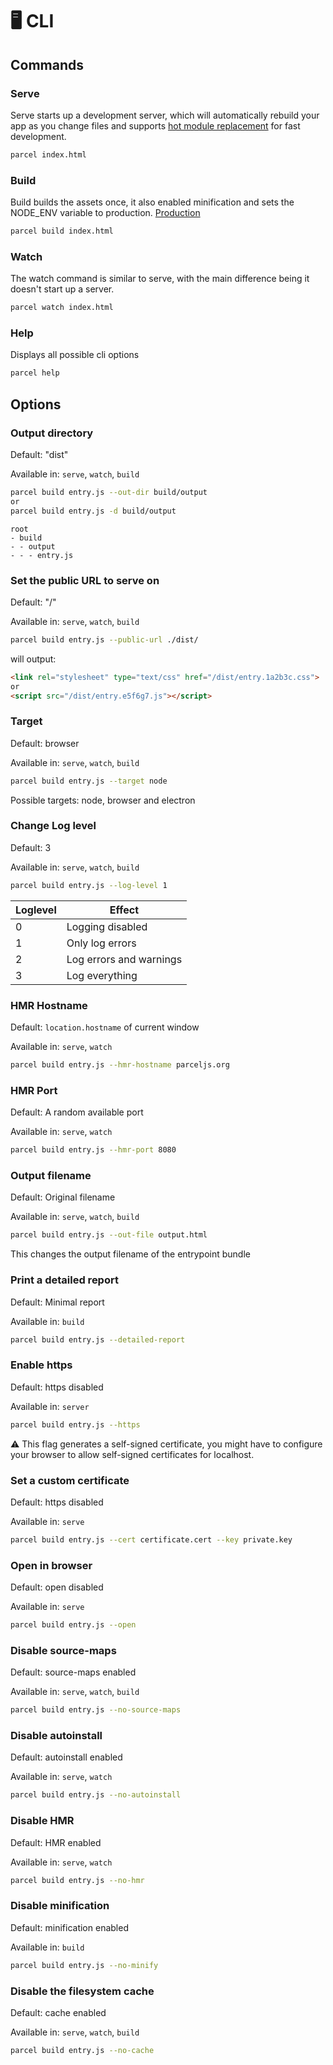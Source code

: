 # 🖥 CLI

## Commands

### Serve

Serve starts up a development server, which will automatically rebuild your app as you change files and supports [hot module replacement](hmr.html) for fast development.

```bash
parcel index.html
```

### Build

Build builds the assets once, it also enabled minification and sets the NODE_ENV variable to production. [Production](production.html)

```bash
parcel build index.html
```

### Watch

The watch command is similar to serve, with the main difference being it doesn't start up a server.

```bash
parcel watch index.html
```

### Help

Displays all possible cli options

```bash
parcel help
```

## Options

### Output directory

Default: "dist"

Available in: `serve`, `watch`, `build`

```bash
parcel build entry.js --out-dir build/output
or
parcel build entry.js -d build/output
```

```base
root
- build
- - output
- - - entry.js
```

### Set the public URL to serve on

Default: "/"

Available in: `serve`, `watch`, `build`

```bash
parcel build entry.js --public-url ./dist/
```

will output:

```html
<link rel="stylesheet" type="text/css" href="/dist/entry.1a2b3c.css">
or
<script src="/dist/entry.e5f6g7.js"></script>
```

### Target

Default: browser

Available in: `serve`, `watch`, `build`

```bash
parcel build entry.js --target node
```

Possible targets: node, browser and electron

### Change Log level

Default: 3

Available in: `serve`, `watch`, `build`

```bash
parcel build entry.js --log-level 1
```

| Loglevel | Effect                    |
|---       |---                        |
| 0        | Logging disabled          |
| 1        | Only log errors           |
| 2        | Log errors and warnings   |
| 3        | Log everything            |

### HMR Hostname

Default: `location.hostname` of current window

Available in: `serve`, `watch`

```bash
parcel build entry.js --hmr-hostname parceljs.org
```

### HMR Port

Default: A random available port

Available in: `serve`, `watch`

```bash
parcel build entry.js --hmr-port 8080
```

### Output filename

Default: Original filename

Available in: `serve`, `watch`, `build`

```bash
parcel build entry.js --out-file output.html
```

This changes the output filename of the entrypoint bundle

### Print a detailed report

Default: Minimal report

Available in: `build`

```bash
parcel build entry.js --detailed-report
```

### Enable https

Default: https disabled

Available in: `server`

```bash
parcel build entry.js --https
```

⚠️ This flag generates a self-signed certificate, you might have to configure your browser to allow self-signed certificates for localhost.

### Set a custom certificate

Default: https disabled

Available in: `serve`

```bash
parcel build entry.js --cert certificate.cert --key private.key
```

### Open in browser

Default: open disabled

Available in: `serve`

```bash
parcel build entry.js --open
```

### Disable source-maps

Default: source-maps enabled

Available in: `serve`, `watch`, `build`

```bash
parcel build entry.js --no-source-maps
```

### Disable autoinstall

Default: autoinstall enabled

Available in: `serve`, `watch`

```bash
parcel build entry.js --no-autoinstall
```

### Disable HMR

Default: HMR enabled

Available in: `serve`, `watch`

```bash
parcel build entry.js --no-hmr
```

### Disable minification

Default: minification enabled

Available in: `build`

```bash
parcel build entry.js --no-minify
```

### Disable the filesystem cache

Default: cache enabled

Available in: `serve`, `watch`, `build`

```bash
parcel build entry.js --no-cache
```